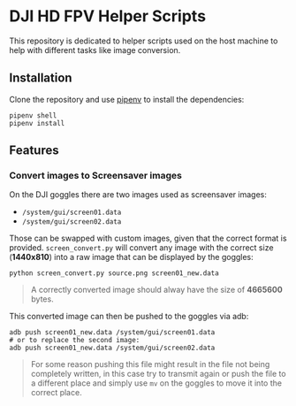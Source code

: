 # DJI HD FPV Helper Scripts
This repository is dedicated to helper scripts used on the host machine to help with different tasks like image conversion.

## Installation
Clone the repository and use [pipenv](https://pipenv.pypa.io/en/latest/) to install the dependencies:

```
pipenv shell
pipenv install
```

## Features

### Convert images to Screensaver images
On the DJI goggles there are two images used as screensaver images:

* `/system/gui/screen01.data`
* `/system/gui/screen02.data`

Those can be swapped with custom images, given that the correct format is provided. `screen_convert.py` will convert any image with the correct size (**1440x810**) into a raw image that can be displayed by the goggles:

```
python screen_convert.py source.png screen01_new.data
```

> A correctly converted image should alway have the size of **4665600** bytes.

This converted image can then be pushed to the goggles via adb:

```
adb push screen01_new.data /system/gui/screen01.data
# or to replace the second image:
adb push screen01_new.data /system/gui/screen02.data
```

> For some reason pushing this file might result in the file not being completely written, in this case try to transmit again or push the file to a different place and simply use `mv` on the goggles to move it into the correct place.
